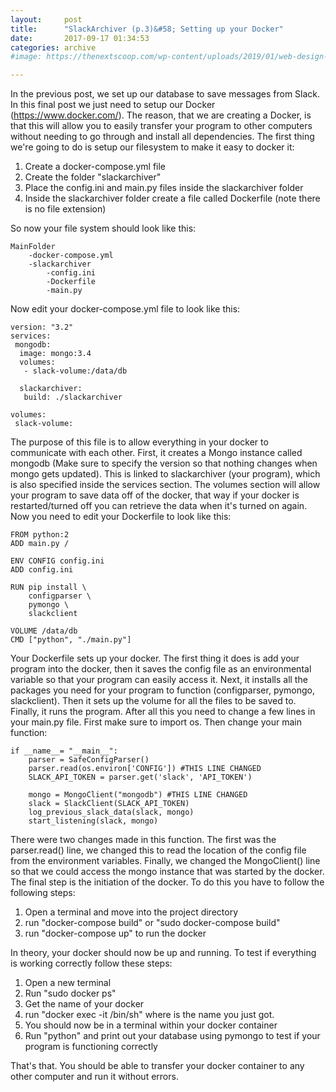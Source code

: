 ```yaml
---
layout:     post
title:      "SlackArchiver (p.3)&#58; Setting up your Docker"
date:       2017-09-17 01:34:53
categories: archive
#image: https://thenextscoop.com/wp-content/uploads/2019/01/web-design-2019.jpg

---
```

In the previous post, we set up our database to save messages from Slack. In this final post we just need to setup our Docker (<https://www.docker.com/>). The reason, that we are creating a Docker, is that this will allow you to easily transfer your program to other computers without needing to go through and install all dependencies. The first thing we're going to do is setup our filesystem to make it easy to docker it: 

  1. Create a docker-compose.yml file
  2. Create the folder "slackarchiver"
  3. Place the config.ini and main.py files inside the slackarchiver folder
  4. Inside the slackarchiver folder create a file called Dockerfile (note there is no file extension)

So now your file system should look like this: 
    
    
    MainFolder
        -docker-compose.yml
        -slackarchiver
            -config.ini
            -Dockerfile
            -main.py
    

Now edit your docker-compose.yml file to look like this: 
    
    
    version: "3.2"
    services:
     mongodb:
      image: mongo:3.4
      volumes:
       - slack-volume:/data/db
    
      slackarchiver:
       build: ./slackarchiver
    
    volumes:
     slack-volume:
    

The purpose of this file is to allow everything in your docker to communicate with each other. First, it creates a Mongo instance called mongodb (Make sure to specify the version so that nothing changes when mongo gets updated). This is linked to slackarchiver (your program), which is also specified inside the services section. The volumes section will allow your program to save data off of the docker, that way if your docker is restarted/turned off you can retrieve the data when it's turned on again. Now you need to edit your Dockerfile to look like this: 
    
    
    FROM python:2
    ADD main.py /
    
    ENV CONFIG config.ini
    ADD config.ini
    
    RUN pip install \
        configparser \
        pymongo \
        slackclient
    
    VOLUME /data/db
    CMD ["python", "./main.py"]
    

Your Dockerfile sets up your docker. The first thing it does is add your program into the docker, then it saves the config file as an environmental variable so that your program can easily access it. Next, it installs all the packages you need for your program to function (configparser, pymongo, slackclient). Then it sets up the volume for all the files to be saved to. Finally, it runs the program. After all this you need to change a few lines in your main.py file. First make sure to import os. Then change your main function: 
    
    
    if __name__= "__main__":
        parser = SafeConfigParser()
        parser.read(os.environ['CONFIG']) #THIS LINE CHANGED
        SLACK_API_TOKEN = parser.get('slack', 'API_TOKEN')
    
        mongo = MongoClient("mongodb") #THIS LINE CHANGED
        slack = SlackClient(SLACK_API_TOKEN)
        log_previous_slack_data(slack, mongo)
        start_listening(slack, mongo)
    

There were two changes made in this function. The first was the parser.read() line, we changed this to read the location of the config file from the environment variables. Finally, we changed the MongoClient() line so that we could access the mongo instance that was started by the docker. The final step is the initiation of the docker. To do this you have to follow the following steps: 

  1. Open a terminal and move into the project directory
  2. run "docker-compose build" or "sudo docker-compose build"
  3. run "docker-compose up" to run the docker

In theory, your docker should now be up and running. To test if everything is working correctly follow these steps: 
  1. Open a new terminal
  2. Run "sudo docker ps"
  3. Get the name of your docker
  4. run "docker exec -it <container name> /bin/sh" where <container name> is the name you just got.
  5. You should now be in a terminal within your docker container
  6. Run "python" and print out your database using pymongo to test if your program is functioning correctly

That's that. You should be able to transfer your docker container to any other computer and run it without errors.
